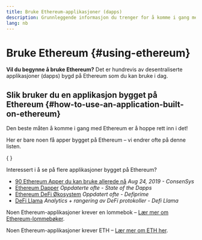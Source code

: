 ```yaml
---
title: Bruke Ethereum-applikasjoner (dapps)
description: Grunnleggende informasjon du trenger for å komme i gang med Ethereum.
lang: nb
---
```


# Bruke Ethereum \{#using-ethereum}

<FeaturedText>

**Vil du begynne å bruke Ethereum?** Det er hundrevis av desentraliserte applikasjoner (dapps) bygd på Ethereum som du kan bruke i dag.

</FeaturedText>

## Slik bruker du en applikasjon bygget på Ethereum \{#how-to-use-an-application-built-on-ethereum}

Den beste måten å komme i gang med Ethereum er å hoppe rett inn i det!

Her er bare noen få apper bygget på Ethereum – vi endrer ofte på denne listen.

{
<RandomAppList />
}

Interessert i å se på flere applikasjoner bygget på Ethereum?

- [90 Ethereum Apper du kan bruke allerede nå](https://media.consensys.net/40-ethereum-apps-you-can-use-right-now-d643333769f7) _Aug 24, 2019 - ConsenSys_
- [Ethereum Dapper](https://www.stateofthedapps.com/rankings/platform/ethereum) _Oppdaterte ofte - State of the Dapps_
- [Ethereum DeFi Økosystem](https://defiprime.com/ethereum) _Oppdatert ofte - Defiprime_
- [DeFi Llama](https://defillama.com/) _Analytics + rangering av DeFi protokoller - Defi Llama_

Noen Ethereum-applikasjoner krever en lommebok – [Lær mer om Ethereum-lommebøker](/wallets/).

Noen Ethereum-applikasjoner krever ETH – [Lær mer om ETH her](/eth/).
